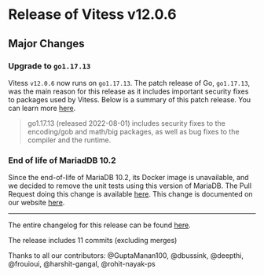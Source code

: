 # Release of Vitess v12.0.6
## Major Changes

### Upgrade to `go1.17.13`

Vitess `v12.0.6` now runs on `go1.17.13`.
The patch release of Go, `go1.17.13`, was the main reason for this release as it includes important security fixes to packages used by Vitess.
Below is a summary of this patch release. You can learn more [here](https://go.dev/doc/devel/release#go1.17).

> go1.17.13 (released 2022-08-01) includes security fixes to the encoding/gob and math/big packages, as well as bug fixes to the compiler and the runtime.

### End of life of MariadDB 10.2

Since the end-of-life of MariaDB 10.2, its Docker image is unavailable, and we decided to remove the unit tests using this version of MariaDB. The Pull Request doing this change is available [here](https://github.com/vitessio/vitess/pull/11074).
This change is documented on our website [here](https://vitess.io/docs/12.0/overview/supported-databases/#mariadb-versions-100-to-103).


------------
The entire changelog for this release can be found [here](https://github.com/vitessio/vitess/blob/main/doc/releasenotes/12_0_6_changelog.md).

The release includes 11 commits (excluding merges)

Thanks to all our contributors: @GuptaManan100, @dbussink, @deepthi, @frouioui, @harshit-gangal, @rohit-nayak-ps

